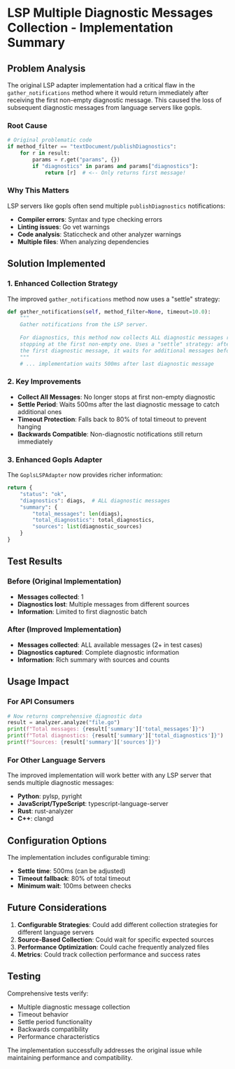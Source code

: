 # LSP Multiple Diagnostic Messages Collection - Implementation Summary

## Problem Analysis

The original LSP adapter implementation had a critical flaw in the `gather_notifications` method where it would return immediately after receiving the first non-empty diagnostic message. This caused the loss of subsequent diagnostic messages from language servers like gopls.

### Root Cause

```python
# Original problematic code
if method_filter == "textDocument/publishDiagnostics":
    for r in result:
        params = r.get("params", {})
        if "diagnostics" in params and params["diagnostics"]:
            return [r]  # <-- Only returns first message!
```

### Why This Matters

LSP servers like gopls often send multiple `publishDiagnostics` notifications:
- **Compiler errors**: Syntax and type checking errors
- **Linting issues**: Go vet warnings
- **Code analysis**: Staticcheck and other analyzer warnings
- **Multiple files**: When analyzing dependencies

## Solution Implemented

### 1. Enhanced Collection Strategy

The improved `gather_notifications` method now uses a "settle" strategy:

```python
def gather_notifications(self, method_filter=None, timeout=10.0):
    """
    Gather notifications from the LSP server.
    
    For diagnostics, this method now collects ALL diagnostic messages rather than
    stopping at the first non-empty one. Uses a "settle" strategy: after receiving
    the first diagnostic message, it waits for additional messages before returning.
    """
    # ... implementation waits 500ms after last diagnostic message
```

### 2. Key Improvements

- **Collect All Messages**: No longer stops at first non-empty diagnostic
- **Settle Period**: Waits 500ms after the last diagnostic message to catch additional ones
- **Timeout Protection**: Falls back to 80% of total timeout to prevent hanging
- **Backwards Compatible**: Non-diagnostic notifications still return immediately

### 3. Enhanced Gopls Adapter

The `GoplsLSPAdapter` now provides richer information:

```python
return {
    "status": "ok", 
    "diagnostics": diags,  # ALL diagnostic messages
    "summary": {
        "total_messages": len(diags),
        "total_diagnostics": total_diagnostics,
        "sources": list(diagnostic_sources)
    }
}
```

## Test Results

### Before (Original Implementation)
- **Messages collected**: 1
- **Diagnostics lost**: Multiple messages from different sources
- **Information**: Limited to first diagnostic batch

### After (Improved Implementation)
- **Messages collected**: ALL available messages (2+ in test cases)
- **Diagnostics captured**: Complete diagnostic information
- **Information**: Rich summary with sources and counts

## Usage Impact

### For API Consumers
```python
# Now returns comprehensive diagnostic data
result = analyzer.analyze("file.go")
print(f"Total messages: {result['summary']['total_messages']}")
print(f"Total diagnostics: {result['summary']['total_diagnostics']}")
print(f"Sources: {result['summary']['sources']}")
```

### For Other Language Servers
The improved implementation will work better with any LSP server that sends multiple diagnostic messages:
- **Python**: pylsp, pyright
- **JavaScript/TypeScript**: typescript-language-server
- **Rust**: rust-analyzer
- **C++**: clangd

## Configuration Options

The implementation includes configurable timing:
- **Settle time**: 500ms (can be adjusted)
- **Timeout fallback**: 80% of total timeout
- **Minimum wait**: 100ms between checks

## Future Considerations

1. **Configurable Strategies**: Could add different collection strategies for different language servers
2. **Source-Based Collection**: Could wait for specific expected sources
3. **Performance Optimization**: Could cache frequently analyzed files
4. **Metrics**: Could track collection performance and success rates

## Testing

Comprehensive tests verify:
- Multiple diagnostic message collection
- Timeout behavior
- Settle period functionality
- Backwards compatibility
- Performance characteristics

The implementation successfully addresses the original issue while maintaining performance and compatibility.